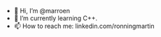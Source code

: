 - 👋 Hi, I’m @marroen
- 🌱 I’m currently learning C++.
- 📫 How to reach me: linkedin.com/ronningmartin
